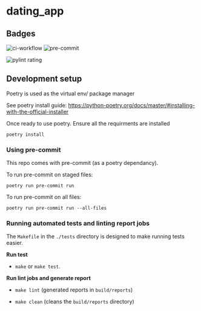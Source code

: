 # dating_app
## Badges
![ci-workflow](https://github.com/HumzahJavid/dating_app/actions/workflows/ci-workflow.yml/badge.svg)
![pre-commit](https://img.shields.io/badge/pre--commit-enabled-brightgreen?logo=pre-commit&logoColor=white)

![pylint rating](build/badges/rating.svg)

## Development setup
Poetry is used as the virtual env/ package manager


See poetry install guide: https://python-poetry.org/docs/master/#installing-with-the-official-installer


Once ready to use poetry. Ensure all the requirments are installed

`poetry install`



### Using pre-commit
This repo comes with pre-commit (as a poetry dependancy).

To run pre-commit on staged files:

`poetry run pre-commit run`

To run pre-commit on all files:

`poetry run pre-commit run --all-files`




### Running automated tests and linting report jobs

The `Makefile` in the `./tests` directory is designed to make running tests easier.

**Run test**
 - `make` or `make test`.

**Run lint jobs and generate report**
 - `make lint` (generated reports in `build/reports`)

 - `make clean` (cleans the `build/reports` directory)
